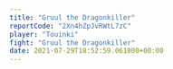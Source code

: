 ```yaml
---
title: "Gruul the Dragonkiller"
reportCode: "2Xn4hZpJvRWtL7zC"
player: "Touinki"
fight: "Gruul the Dragonkiller"
date: 2021-07-29T18:52:59.061000+00:00
---
```

